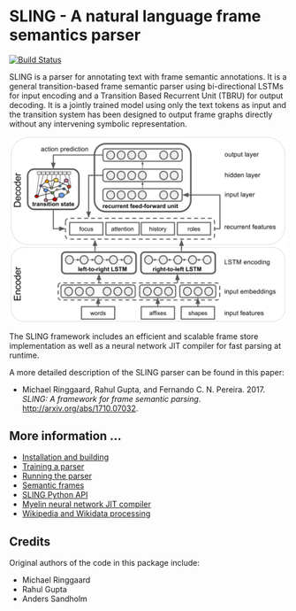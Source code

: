 # SLING - A natural language frame semantics parser

[![Build Status](https://travis-ci.org/google/sling.svg?branch=master)](https://travis-ci.org/google/sling)

SLING is a parser for annotating text with frame semantic annotations. It is a
general transition-based frame semantic parser using bi-directional LSTMs for
input encoding and a Transition Based Recurrent Unit (TBRU) for output decoding.
It is a jointly trained model using only the text tokens as input and the
transition system has been designed to output frame graphs directly without any
intervening symbolic representation.

![SLING neural network architecture.](./doc/report/network.svg)

The SLING framework includes an efficient and scalable frame store
implementation as well as a neural network JIT compiler for fast parsing at
runtime.

A more detailed description of the SLING parser can be found in this paper:

* Michael Ringgaard, Rahul Gupta, and Fernando C. N. Pereira. 2017.
  *SLING: A framework for frame semantic parsing*. http://arxiv.org/abs/1710.07032.

</span>

## More information ...

  * [Installation and building](doc/guide/install.md)
  * [Training a parser](doc/guide/training.md)
  * [Running the parser](doc/guide/parsing.md)
  * [Semantic frames](doc/guide/frames.md)
  * [SLING Python API](doc/guide/pyapi.md)
  * [Myelin neural network JIT compiler](doc/guide/myelin.md)
  * [Wikipedia and Wikidata processing](doc/guide/wikiflow.md)

## Credits

Original authors of the code in this package include:

*   Michael Ringgaard
*   Rahul Gupta
*   Anders Sandholm
